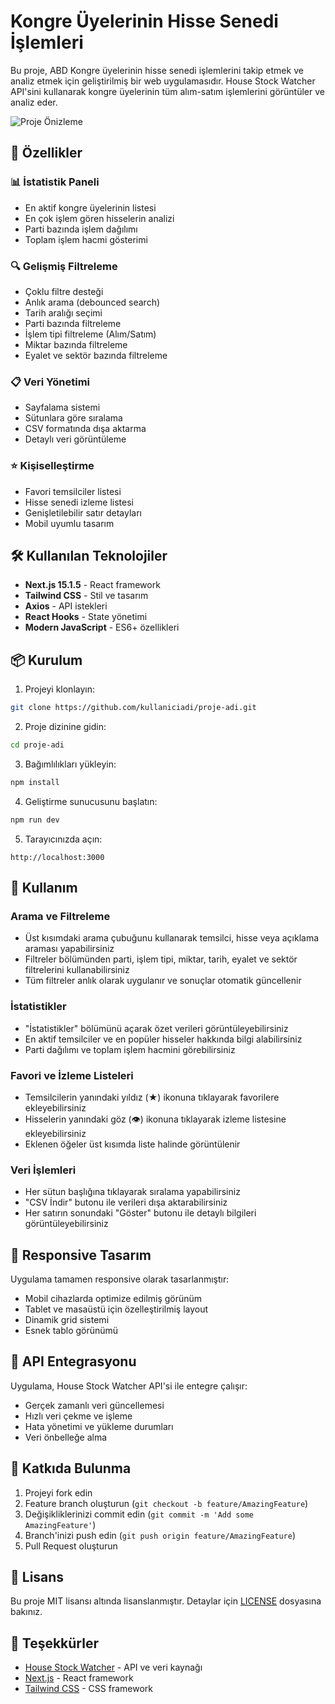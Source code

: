 # Kongre Üyelerinin Hisse Senedi İşlemleri

Bu proje, ABD Kongre üyelerinin hisse senedi işlemlerini takip etmek ve analiz etmek için geliştirilmiş bir web uygulamasıdır. House Stock Watcher API'sini kullanarak kongre üyelerinin tüm alım-satım işlemlerini görüntüler ve analiz eder.

![Proje Önizleme](preview.png)

## 🚀 Özellikler

### 📊 İstatistik Paneli
- En aktif kongre üyelerinin listesi
- En çok işlem gören hisselerin analizi
- Parti bazında işlem dağılımı
- Toplam işlem hacmi gösterimi

### 🔍 Gelişmiş Filtreleme
- Çoklu filtre desteği
- Anlık arama (debounced search)
- Tarih aralığı seçimi
- Parti bazında filtreleme
- İşlem tipi filtreleme (Alım/Satım)
- Miktar bazında filtreleme
- Eyalet ve sektör bazında filtreleme

### 📋 Veri Yönetimi
- Sayfalama sistemi
- Sütunlara göre sıralama
- CSV formatında dışa aktarma
- Detaylı veri görüntüleme

### ⭐ Kişiselleştirme
- Favori temsilciler listesi
- Hisse senedi izleme listesi
- Genişletilebilir satır detayları
- Mobil uyumlu tasarım

## 🛠️ Kullanılan Teknolojiler

- **Next.js 15.1.5** - React framework
- **Tailwind CSS** - Stil ve tasarım
- **Axios** - API istekleri
- **React Hooks** - State yönetimi
- **Modern JavaScript** - ES6+ özellikleri

## 📦 Kurulum

1. Projeyi klonlayın:
```bash
git clone https://github.com/kullaniciadi/proje-adi.git
```

2. Proje dizinine gidin:
```bash
cd proje-adi
```

3. Bağımlılıkları yükleyin:
```bash
npm install
```

4. Geliştirme sunucusunu başlatın:
```bash
npm run dev
```

5. Tarayıcınızda açın:
```
http://localhost:3000
```

## 🎯 Kullanım

### Arama ve Filtreleme
- Üst kısımdaki arama çubuğunu kullanarak temsilci, hisse veya açıklama araması yapabilirsiniz
- Filtreler bölümünden parti, işlem tipi, miktar, tarih, eyalet ve sektör filtrelerini kullanabilirsiniz
- Tüm filtreler anlık olarak uygulanır ve sonuçlar otomatik güncellenir

### İstatistikler
- "İstatistikler" bölümünü açarak özet verileri görüntüleyebilirsiniz
- En aktif temsilciler ve en popüler hisseler hakkında bilgi alabilirsiniz
- Parti dağılımı ve toplam işlem hacmini görebilirsiniz

### Favori ve İzleme Listeleri
- Temsilcilerin yanındaki yıldız (★) ikonuna tıklayarak favorilere ekleyebilirsiniz
- Hisselerin yanındaki göz (👁) ikonuna tıklayarak izleme listesine ekleyebilirsiniz
- Eklenen öğeler üst kısımda liste halinde görüntülenir

### Veri İşlemleri
- Her sütun başlığına tıklayarak sıralama yapabilirsiniz
- "CSV İndir" butonu ile verileri dışa aktarabilirsiniz
- Her satırın sonundaki "Göster" butonu ile detaylı bilgileri görüntüleyebilirsiniz

## 📱 Responsive Tasarım

Uygulama tamamen responsive olarak tasarlanmıştır:
- Mobil cihazlarda optimize edilmiş görünüm
- Tablet ve masaüstü için özelleştirilmiş layout
- Dinamik grid sistemi
- Esnek tablo görünümü

## 🔄 API Entegrasyonu

Uygulama, House Stock Watcher API'si ile entegre çalışır:
- Gerçek zamanlı veri güncellemesi
- Hızlı veri çekme ve işleme
- Hata yönetimi ve yükleme durumları
- Veri önbelleğe alma

## 🤝 Katkıda Bulunma

1. Projeyi fork edin
2. Feature branch oluşturun (`git checkout -b feature/AmazingFeature`)
3. Değişikliklerinizi commit edin (`git commit -m 'Add some AmazingFeature'`)
4. Branch'inizi push edin (`git push origin feature/AmazingFeature`)
5. Pull Request oluşturun

## 📝 Lisans

Bu proje MIT lisansı altında lisanslanmıştır. Detaylar için [LICENSE](LICENSE) dosyasına bakınız.

## 🙏 Teşekkürler

- [House Stock Watcher](https://housestockwatcher.com) - API ve veri kaynağı
- [Next.js](https://nextjs.org) - React framework
- [Tailwind CSS](https://tailwindcss.com) - CSS framework
